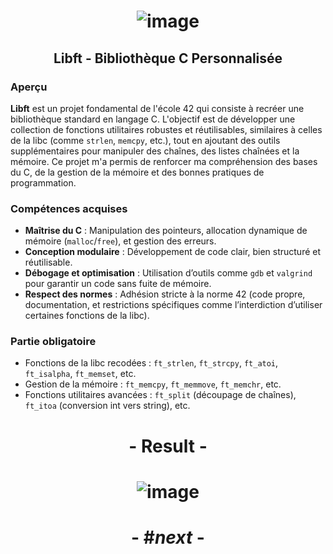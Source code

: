 # <p align="center"> ![image](https://github.com/ChrstphrChevalier/42Cursus/assets/146819291/90b24b34-d4ef-4712-89e7-33aea99469dd) </p>

##  <p align="center"> Libft - Bibliothèque C Personnalisée </p>

### Aperçu
**Libft** est un projet fondamental de l'école 42 qui consiste à recréer une bibliothèque standard en langage C. L'objectif est de développer une collection de fonctions utilitaires robustes et réutilisables, similaires à celles de la libc (comme `strlen`, `memcpy`, etc.), tout en ajoutant des outils supplémentaires pour manipuler des chaînes, des listes chaînées et la mémoire. Ce projet m'a permis de renforcer ma compréhension des bases du C, de la gestion de la mémoire et des bonnes pratiques de programmation.

### Compétences acquises
- **Maîtrise du C** : Manipulation des pointeurs, allocation dynamique de mémoire (`malloc`/`free`), et gestion des erreurs.
- **Conception modulaire** : Développement de code clair, bien structuré et réutilisable.
- **Débogage et optimisation** : Utilisation d’outils comme `gdb` et `valgrind` pour garantir un code sans fuite de mémoire.
- **Respect des normes** : Adhésion stricte à la norme 42 (code propre, documentation, et restrictions spécifiques comme l’interdiction d’utiliser certaines fonctions de la libc).

### Partie obligatoire
- Fonctions de la libc recodées : `ft_strlen`, `ft_strcpy`, `ft_atoi`, `ft_isalpha`, `ft_memset`, etc.
- Gestion de la mémoire : `ft_memcpy`, `ft_memmove`, `ft_memchr`, etc.
- Fonctions utilitaires avancées : `ft_split` (découpage de chaînes), `ft_itoa` (conversion int vers string), etc.

# <p align="center">     </p>

# <p align="center"> - Result - </p>

# <p align="center"> ![image](https://github.com/ChrstphrChevalier/42Cursus/assets/146819291/8f669425-990b-457b-a6be-e287e0f6889b) </p>

# <p align="center"> - #*next* - </p>

